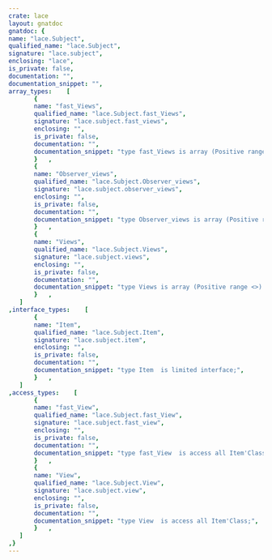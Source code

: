 ```yaml
---
crate: lace
layout: gnatdoc
gnatdoc: {
name: "lace.Subject",
qualified_name: "lace.Subject",
signature: "lace.subject",
enclosing: "lace",
is_private: false,
documentation: "",
documentation_snippet: "",
array_types:    [
       {
       name: "fast_Views",
       qualified_name: "lace.Subject.fast_Views",
       signature: "lace.subject.fast_views",
       enclosing: "",
       is_private: false,
       documentation: "",
       documentation_snippet: "type fast_Views is array (Positive range <>) of fast_View;",
       }   ,
       {
       name: "Observer_views",
       qualified_name: "lace.Subject.Observer_views",
       signature: "lace.subject.observer_views",
       enclosing: "",
       is_private: false,
       documentation: "",
       documentation_snippet: "type Observer_views is array (Positive range <>) of Observer.view;",
       }   ,
       {
       name: "Views",
       qualified_name: "lace.Subject.Views",
       signature: "lace.subject.views",
       enclosing: "",
       is_private: false,
       documentation: "",
       documentation_snippet: "type Views is array (Positive range <>) of View;",
       }   ,
   ]
,interface_types:    [
       {
       name: "Item",
       qualified_name: "lace.Subject.Item",
       signature: "lace.subject.item",
       enclosing: "",
       is_private: false,
       documentation: "",
       documentation_snippet: "type Item  is limited interface;",
       }   ,
   ]
,access_types:    [
       {
       name: "fast_View",
       qualified_name: "lace.Subject.fast_View",
       signature: "lace.subject.fast_view",
       enclosing: "",
       is_private: false,
       documentation: "",
       documentation_snippet: "type fast_View  is access all Item'Class with Asynchronous;",
       }   ,
       {
       name: "View",
       qualified_name: "lace.Subject.View",
       signature: "lace.subject.view",
       enclosing: "",
       is_private: false,
       documentation: "",
       documentation_snippet: "type View  is access all Item'Class;",
       }   ,
   ]
,}
---
```

